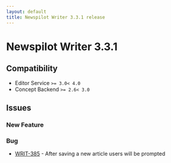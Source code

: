 ```yaml
---
layout: default
title: Newspilot Writer 3.3.1 release
---
```

<div class="jumbotron">
    <h1>Newspilot Writer 3.3.1</h1>    
    <h2>Compatibility</h2>
    <ul>
        <li>Editor Service <code>&gt;= 3.0</code><code>&lt; 4.0</code></li>
        <li>Concept Backend <code>&gt;= 2.6</code><code>&lt; 3.0</code></li>
    </ul>
</div>



## Issues  


### New Feature 



### Bug 

 * [WRIT-385](https://jira.infomaker.se/browse/WRIT-385) - After saving a new article users will be prompted 


